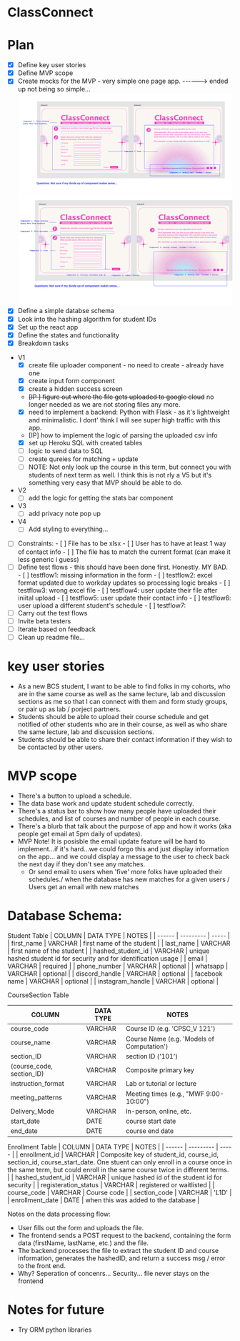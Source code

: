 # ClassConnect

# Plan

- [x] Define key user stories
- [x] Define MVP scope
- [x] Create mocks for the MVP - very simple one page app.
      ------> ended up not being so simple...
      ![mock](/docs/mock.png)
      ![mock with components](/docs/mvp-mock-with-components.png)
- [x] Define a simple databse schema
- [X] Look into the hashing algorithm for student IDs
- [X] Set up the react app
- [X] Define the states and functionality
- [X] Breakdown tasks

- V1
  - [x] create file uploader component - no need to create - already have one
  - [x] create input form component
  - [x] create a hidden success screen

  - ~~[IP ] figure out where the file gets uploaded to google cloud~~ no longer needed as we are not storing files any more.
  - [x] need to implement a backend: Python with Flask - as it's lightweight and minimalistic. I dont' think I will see super high traffic with this app.
  - [IP] how to implement the logic of parsing the uploaded csv info
  - [x] set up Heroku SQL with created tables
  - [ ] logic to send data to SQL
  - [ ] create qureies for matching + update
  - [ ] NOTE: Not only look up the course in this term, but connect you with students of next term as well. I think this is not rly a V5 but it's something very easy that MVP should be able to do. 
- V2
  - [ ] add the logic for getting the stats bar component
- V3
  - [ ] add privacy note pop up
- V4
  - [ ] Add styling to everything...
- [ ] Constraints:
      - [ ] File has to be xlsx
      - [ ] User has to have at least 1 way of contact info
      - [ ] The file has to match the current format (can make it less generic i guess)
- [ ] Define test flows - this should have been done first. Honestly. MY BAD.   
      - [ ] testflow1: missing information in the form
      - [ ] testflow2: excel format updated due to workday updates so processing logic breaks
      - [ ] testflow3: wrong excel file
      - [ ] testflow4: user update their file after iniital upload
      - [ ] testflow5: user update their contact info
      - [ ] testflow6: user upload a different student's schedule
      - [ ] testflow7: 
- [ ] Carry out the test flows
- [ ] Invite beta testers
- [ ] Iterate based on feedback
- [ ] Clean up readme file...

# key user stories

- As a new BCS student, I want to be able to find folks in my cohorts, who are in the same course as well as the same lecture, lab and discussion sections as me so that I can connect with them and form study groups, or pair up as lab / porject partners.
- Students should be able to upload their course schedule and get notified of other students who are in their course, as well as who share the same lecture, lab and discussion sections.
- Students should be able to share their contact information if they wish to be contacted by other users.

# MVP scope

- There's a button to upload a schedule.
- The data base work and update student schedule correctly.
- There's a status bar to show how many people have uploaded their schedules, and list of courses and number of people in each course.
- There's a blurb that talk about the purpose of app and how it works (aka people get email at 5pm daily of updates).
- MVP Note! It is posisble the email update feature will be hard to implement...if it's hard...we could forgo this and just display information on the app... and we could display a message to the user to check back the next day if they don't see any matches.
  - Or send email to users when 'five' more folks have uploaded their schedules./ when the database has new matches for a given users / Users get an email with new matches

# Database Schema:

Student Table
| COLUMN | DATA TYPE | NOTES |
| ------ | --------- | ----- |
| first_name | VARCHAR | first name of the student |
| last_name | VARCHAR | first name of the student |
| hashed_student_id | VARCHAR | unique hashed student id for security and for identification usage |
| email | VARCHAR | required |
| phone_number | VARCHAR | optional |
| whatsapp | VARCHAR | optional |
| discord_handle | VARCHAR | optional |
| facebook name | VARCHAR | optional |
| instagram_handle | VARCHAR | optional |

CourseSection Table

| COLUMN                    | DATA TYPE | NOTES                                      |
| ------------------------- | --------- | ------------------------------------------ |
| course_code               | VARCHAR   | Course ID (e.g. 'CPSC_V 121')              |
| course_name               | VARCHAR   | Course Name (e.g. 'Models of Computation') |
| section_ID                | VARCHAR   | section ID ('101')                         |
| (course_code, section_ID) | VARCHAR   | Composite primary key                      |
| instruction_format        | VARCHAR   | Lab or tutorial or lecture                 |
| meeting_patterns          | VARCHAR   | Meeting times (e.g., "MWF 9:00-10:00")     |
| Delivery_Mode             | VARCHAR   | In-person, online, etc.                    |
| start_date                | DATE      | course start date                          |
| end_date                  | DATE      | course end date                            |

Enrollment Table
| COLUMN | DATA TYPE | NOTES |
| ------ | --------- | ----- |
| enrollment_id | VARCHAR | Composite key of student_id, course_id, section_id, course_start_date. One stuent can only enroll in a course once in the same term, but could enroll in the same course twice in different terms. |
| hashed_student_id | VARCHAR | unique hashed id of the student id for security |
| registeration_status | VARCHAR | registered or waitlisted |
| course_code | VARCHAR | Course code |
| section_code | VARCHAR | 'L1D' |
| enrollment_date | DATE | when this was added to the database |

Notes on the data processing flow:

- User fills out the form and uploads the file.
- The frontend sends a POST request to the backend, containing the form data (firstName, lastName, etc.) and the file.
- The backend processes the file to extract the student ID and course information, generates the hashedID, and return a success msg / error to the front end.
- Why? Seperation of concenrs... Security... file never stays on the frontend

# Notes for future

- Try ORM python libraries
